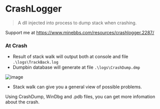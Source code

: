 # CrashLogger
> A dll injected into process to dump stack when crashing.

Support me at https://www.minebbs.com/resources/crashlogger.2287/


### At Crash
- Result of stack walk will output both at console and file  `.\logs\TrackBack.log`
- Dumpbin database will generate at file `.\logs\CrashDump.dmp`  

![image](https://user-images.githubusercontent.com/37969157/115204373-fd948700-a12a-11eb-9352-7ffb7182fea1.png)
- Stack walk can give you a general view of possible problems.

Using CrashDump, WinDbg and .pdb files, you can get more infomation about the crash.
